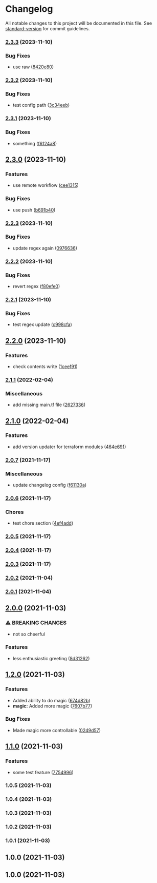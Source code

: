 # Changelog

All notable changes to this project will be documented in this file. See [standard-version](https://github.com/conventional-changelog/standard-version) for commit guidelines.

### [2.3.3](https://github.com/Health-Education-England/tis-poc-automated-versioned-releases/compare/v2.3.2...v2.3.3) (2023-11-10)


### Bug Fixes

* use raw ([8420e80](https://github.com/Health-Education-England/tis-poc-automated-versioned-releases/commit/8420e8011b60f2b1344d21d2ad0da17fde14dba7))

### [2.3.2](https://github.com/Health-Education-England/tis-poc-automated-versioned-releases/compare/v2.3.1...v2.3.2) (2023-11-10)


### Bug Fixes

* test config path ([3c34eeb](https://github.com/Health-Education-England/tis-poc-automated-versioned-releases/commit/3c34eebb326c084f3c5f9757e9a1b97ad6fde69d))

### [2.3.1](https://github.com/Health-Education-England/tis-poc-automated-versioned-releases/compare/v2.3.0...v2.3.1) (2023-11-10)


### Bug Fixes

* something ([f6124a8](https://github.com/Health-Education-England/tis-poc-automated-versioned-releases/commit/f6124a8740bf541cd31cec62d9c7cbec7dc625e5))

## [2.3.0](https://github.com/Health-Education-England/tis-poc-automated-versioned-releases/compare/v2.2.3...v2.3.0) (2023-11-10)


### Features

* use remote workflow ([cee1315](https://github.com/Health-Education-England/tis-poc-automated-versioned-releases/commit/cee1315bdc378ddfe82227188383adae2881c469))


### Bug Fixes

* use push ([b691b40](https://github.com/Health-Education-England/tis-poc-automated-versioned-releases/commit/b691b40bc8433f55e320634b9b163a9d66b084e0))

### [2.2.3](https://github.com/Health-Education-England/tis-poc-automated-versioned-releases/compare/v2.2.2...v2.2.3) (2023-11-10)


### Bug Fixes

* update regex again ([0976636](https://github.com/Health-Education-England/tis-poc-automated-versioned-releases/commit/0976636415ab7bde75cdbcdf297f89c5ee97e801))

### [2.2.2](https://github.com/Health-Education-England/tis-poc-automated-versioned-releases/compare/v2.2.1...v2.2.2) (2023-11-10)


### Bug Fixes

* revert regex ([f80efe0](https://github.com/Health-Education-England/tis-poc-automated-versioned-releases/commit/f80efe06274ce40607bd46b461f301af5641c4c5))

### [2.2.1](https://github.com/Health-Education-England/tis-poc-automated-versioned-releases/compare/v2.2.0...v2.2.1) (2023-11-10)


### Bug Fixes

* test regex update ([c998cfa](https://github.com/Health-Education-England/tis-poc-automated-versioned-releases/commit/c998cfaa313d931f599cbb83c37f1b3dc2aab615))

## [2.2.0](https://github.com/Health-Education-England/tis-poc-automated-versioned-releases/compare/v2.1.1...v2.2.0) (2023-11-10)


### Features

* check contents write ([1ceef91](https://github.com/Health-Education-England/tis-poc-automated-versioned-releases/commit/1ceef91bc66ec4f046632746a0be15da5f2ee3a7))

### [2.1.1](https://github.com/Health-Education-England/tis-poc-automated-versioned-releases/compare/v2.1.0...v2.1.1) (2022-02-04)


### Miscellaneous

* add missing main.tf file ([2627336](https://github.com/Health-Education-England/tis-poc-automated-versioned-releases/commit/26273363d3772e08832b1403dd13305af3dc5ef2))

## [2.1.0](https://github.com/Health-Education-England/tis-poc-automated-versioned-releases/compare/v2.0.7...v2.1.0) (2022-02-04)


### Features

* add version updater for terraform modules ([464e691](https://github.com/Health-Education-England/tis-poc-automated-versioned-releases/commit/464e691996c84880a8ae98b2380a12f089384315))

### [2.0.7](https://github.com/Health-Education-England/tis-poc-automated-versioned-releases/compare/v2.0.6...v2.0.7) (2021-11-17)


### Miscellaneous

* update changelog config ([f61130a](https://github.com/Health-Education-England/tis-poc-automated-versioned-releases/commit/f61130a91d6519ff18e52d79334ce409a19f8134))

### [2.0.6](https://github.com/Health-Education-England/tis-poc-automated-versioned-releases/compare/v2.0.5...v2.0.6) (2021-11-17)


### Chores

* test chore section ([4ef4add](https://github.com/Health-Education-England/tis-poc-automated-versioned-releases/commit/4ef4add8bdd4550e60ba3acbce0034b2ce1055b0))

### [2.0.5](https://github.com/Health-Education-England/tis-poc-automated-versioned-releases/compare/v2.0.4...v2.0.5) (2021-11-17)

### [2.0.4](https://github.com/Health-Education-England/tis-poc-automated-versioned-releases/compare/v2.0.3...v2.0.4) (2021-11-17)

### [2.0.3](https://github.com/Health-Education-England/tis-poc-automated-versioned-releases/compare/v2.0.2...v2.0.3) (2021-11-17)

### [2.0.2](https://github.com/Health-Education-England/tis-poc-automated-versioned-releases/compare/v2.0.1...v2.0.2) (2021-11-04)

### [2.0.1](https://github.com/Health-Education-England/tis-poc-automated-versioned-releases/compare/v2.0.0...v2.0.1) (2021-11-04)

## [2.0.0](https://github.com/Health-Education-England/tis-poc-automated-versioned-releases/compare/v1.2.0...v2.0.0) (2021-11-03)


### ⚠ BREAKING CHANGES

* not so cheerful

### Features

* less enthusiastic greeting ([8d31262](https://github.com/Health-Education-England/tis-poc-automated-versioned-releases/commit/8d31262f9b7ae052618aa0f02e743272b5e5b50c))

## [1.2.0](https://github.com/Health-Education-England/tis-poc-automated-versioned-releases/compare/v1.1.0...v1.2.0) (2021-11-03)


### Features

* Added ability to do magic ([674d82b](https://github.com/Health-Education-England/tis-poc-automated-versioned-releases/commit/674d82bc43ad6d6c67042e347fa89096f9d86a70))
* **magic:** Added more magic ([7607b77](https://github.com/Health-Education-England/tis-poc-automated-versioned-releases/commit/7607b7736113ed55191c616c5b11aa569d9af58a))


### Bug Fixes

* Made magic more controllable ([0249d57](https://github.com/Health-Education-England/tis-poc-automated-versioned-releases/commit/0249d5736cd259c152d7d70cf8d64be7106bd2e3))

## [1.1.0](https://github.com/Health-Education-England/tis-poc-automated-versioned-releases/compare/v1.0.5...v1.1.0) (2021-11-03)


### Features

* some test feature ([7754996](https://github.com/Health-Education-England/tis-poc-automated-versioned-releases/commit/77549967440d5db8eeb68922bdd427f438c1314a))

### 1.0.5 (2021-11-03)

### 1.0.4 (2021-11-03)

### 1.0.3 (2021-11-03)

### 1.0.2 (2021-11-03)

### 1.0.1 (2021-11-03)

## 1.0.0 (2021-11-03)

## 1.0.0 (2021-11-03)
